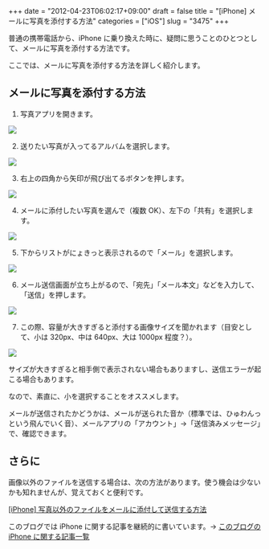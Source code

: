 +++
date = "2012-04-23T06:02:17+09:00"
draft = false
title = "[iPhone] メールに写真を添付する方法"
categories = ["iOS"]
slug = "3475"
+++

普通の携帯電話から、iPhone に乗り換えた時に、疑問に思うことのひとつとして、メールに写真を添付する方法です。

ここでは、メールに写真を添付する方法を詳しく紹介します。

## メールに写真を添付する方法

1. 写真アプリを開きます。

![](/images/2012/04/3475_1.png)

2. 送りたい写真が入ってるアルバムを選択します。

![](/images/2012/04/3475_2.png)

3. 右上の四角から矢印が飛び出てるボタンを押します。

![](/images/2012/04/3475_3.png)

4. メールに添付したい写真を選んで（複数 OK）、左下の「共有」を選択します。

![](/images/2012/04/3475_4.png)

5. 下からリストがにょきっと表示されるので「メール」を選択します。

![](/images/2012/04/3475_5.png)

6. メール送信画面が立ち上がるので、「宛先」「メール本文」などを入力して、「送信」を押します。

![](/images/2012/04/3475_6.png)

7. この際、容量が大きすぎると添付する画像サイズを聞かれます（目安として、小は 320px、中は 640px、大は 1000px 程度？）。

![](/images/2012/04/3475_7.png)

サイズが大きすぎると相手側で表示されない場合もありますし、送信エラーが起こる場合もあります。

なので、素直に、小を選択することをオススメします。

メールが送信されたかどうかは、メールが送られた音か（標準では、ひゅわんっという飛んでいく音）、メールアプリの「アカウント」→「送信済みメッセージ」で、確認できます。

## さらに

画像以外のファイルを送信する場合は、次の方法があります。使う機会は少ないかも知れませんが、覚えておくと便利です。

[[iPhone] 写真以外のファイルをメールに添付して送信する方法](http://rakuishi.com/iphone/2612/)

このブログでは iPhone に関する記事を継続的に書いています。→ [このブログの iPhone に関する記事一覧](http://rakuishi.com/category/iphone/)
